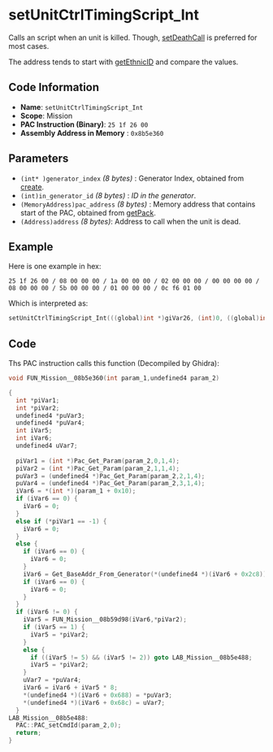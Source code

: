 # setUnitCtrlTimingScript_Int

Calls an script when an unit is killed. Though, [setDeathCall](./setdeathcall.md) is preferred for most cases.

The address tends to start with [getEthnicID](./getethnicid.md) and compare the values.

## Code Information

- **Name**: `setUnitCtrlTimingScript_Int`
- **Scope**: Mission
- **PAC Instruction (Binary)**: `25 1f 26 00`
- **Assembly Address in Memory** : `0x8b5e360`

## Parameters

- `(int* )generator_index` *(8 bytes)* : Generator Index, obtained from [create](./create.md).
- `(int)in_generator_id` *(8 bytes)* : *ID in the generator*.
- `(MemoryAddress)pac_address` *(8 bytes)* : Memory address that contains start of the PAC, obtained from [getPack](./getpack_25100600.md).
- `(Address)address` *(8 bytes)*: Address to call when the unit is dead.

## Example

Here is one example in hex:

```25 1f 26 00 / 08 00 00 00 / 1a 00 00 00 / 02 00 00 00 / 00 00 00 00 / 08 00 00 00 / 5b 00 00 00 / 01 00 00 00 / 0c f6 01 00```

Which is interpreted as:

```c
setUnitCtrlTimingScript_Int(((global)int *)giVar26, (int)0, ((global)int *)giVar91, (index)0x1f60c)
```

## Code

Ths PAC instruction calls this function (Decompiled by Ghidra):

```c
void FUN_Mission__08b5e360(int param_1,undefined4 param_2)

{
  int *piVar1;
  int *piVar2;
  undefined4 *puVar3;
  undefined4 *puVar4;
  int iVar5;
  int iVar6;
  undefined4 uVar7;
  
  piVar1 = (int *)Pac_Get_Param(param_2,0,1,4);
  piVar2 = (int *)Pac_Get_Param(param_2,1,1,4);
  puVar3 = (undefined4 *)Pac_Get_Param(param_2,2,1,4);
  puVar4 = (undefined4 *)Pac_Get_Param(param_2,3,1,4);
  iVar6 = *(int *)(param_1 + 0x10);
  if (iVar6 == 0) {
    iVar6 = 0;
  }
  else if (*piVar1 == -1) {
    iVar6 = 0;
  }
  else {
    if (iVar6 == 0) {
      iVar6 = 0;
    }
    iVar6 = Get_BaseAddr_From_Generator(*(undefined4 *)(iVar6 + 0x2c8));
    if (iVar6 == 0) {
      iVar6 = 0;
    }
  }
  if (iVar6 != 0) {
    iVar5 = FUN_Mission__08b59d98(iVar6,*piVar2);
    if (iVar5 == 1) {
      iVar5 = *piVar2;
    }
    else {
      if ((iVar5 != 5) && (iVar5 != 2)) goto LAB_Mission__08b5e488;
      iVar5 = *piVar2;
    }
    uVar7 = *puVar4;
    iVar6 = iVar6 + iVar5 * 8;
    *(undefined4 *)(iVar6 + 0x688) = *puVar3;
    *(undefined4 *)(iVar6 + 0x68c) = uVar7;
  }
LAB_Mission__08b5e488:
  PAC::PAC_setCmdId(param_2,0);
  return;
}
```

